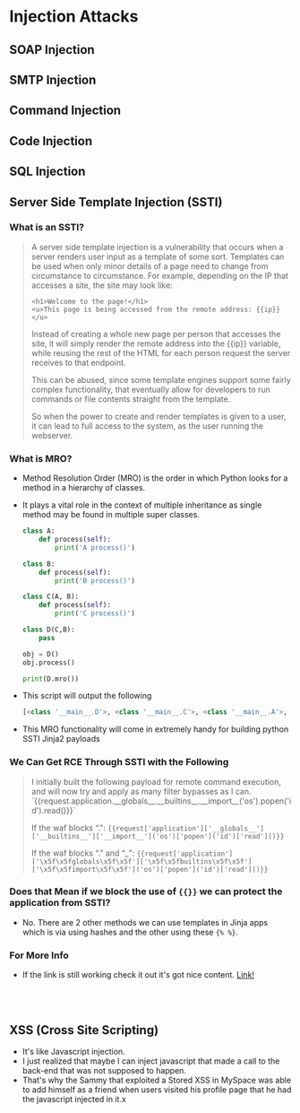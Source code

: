 # Injection Attacks  

## SOAP Injection  

## SMTP Injection  

## Command Injection  

## Code Injection  

## SQL Injection


## Server Side Template Injection (SSTI)   

### What is an SSTI?   
<blockquote>
A server side template injection is a vulnerability that occurs when a server renders user input as a template of some sort. Templates can be used when only minor details of a page need to change from circumstance to circumstance. For example, depending on the IP that accesses a site, the site may look like:

    <h1>Welcome to the page!</h1>
    <u>This page is being accessed from the remote address: {{ip}}</u>
    
Instead of creating a whole new page per person that accesses the site, it will simply render the remote address into the {{ip}} variable, while reusing the rest of the HTML for each person request the server receives to that endpoint.

This can be abused, since some template engines support some fairly complex functionality, that eventually allow for developers to run commands or file contents straight from the template.

So when the power to create and render templates is given to a user, it can lead to full access to the system, as the user running the webserver.
</blockquote>   

### What is MRO?  
* Method Resolution Order (MRO) is the order in which Python looks for a method in a hierarchy of classes.
* It plays a vital role in the context of multiple inheritance as single method may be found in multiple super classes.  
  ```python
  class A:
      def process(self):
          print('A process()')

  class B:
      def process(self):
          print('B process()')

  class C(A, B):
      def process(self):
          print('C process()')

  class D(C,B):
      pass

  obj = D()
  obj.process()

  print(D.mro())
  ```    

* This script will output the following 
  ```python
  [<class '__main__.D'>, <class '__main__.C'>, <class '__main__.A'>, <class '__main__.B'>, <class 'object'>]
  ```  

* This MRO functionality will come in extremely handy for building python SSTI Jinja2 payloads   

### We Can Get RCE Through SSTI with the Following   

<blockquote>
I initially built the following payload for remote command execution, and will now try and apply as many filter bypasses as I can. `{{request.application.__globals__.__builtins__.__import__('os').popen('id').read()}}`

If the waf blocks “.": `{{request['application']['__globals__']['__builtins__']['__import__']('os')['popen']('id')['read']()}}`

If the waf blocks “.” and “_": `{{request['application']['\x5f\x5fglobals\x5f\x5f']['\x5f\x5fbuiltins\x5f\x5f']['\x5f\x5fimport\x5f\x5f']('os')['popen']('id')['read']()}}`
</blockquote>   

### Does that Mean if we block the use of `{{}}` we can protect the application from SSTI?   

* No. There are 2 other methods we can use templates in Jinja apps which is via using hashes and the other using these `{% %}`.   


### For More Info  
* If the link is still working check it out it's got nice content. <a href="https://www.onsecurity.io/blog/server-side-template-injection-with-jinja2/">Link!</a>  

<br/> <br/>

## XSS (Cross Site Scripting)   
* It's like Javascript injection.
* I just realized that maybe I can inject javascript that made a call to the back-end that was not supposed to happen.
* That's why the Sammy that exploited a Stored XSS in MySpace was able to add himself as a friend when users visited his profile page that he had the javascript injected in it.x





